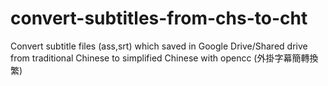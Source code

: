 # convert-subtitles-from-chs-to-cht
Convert subtitle files (ass,srt) which saved in Google Drive/Shared drive from traditional Chinese to simplified Chinese with opencc (外掛字幕簡轉換繁)
